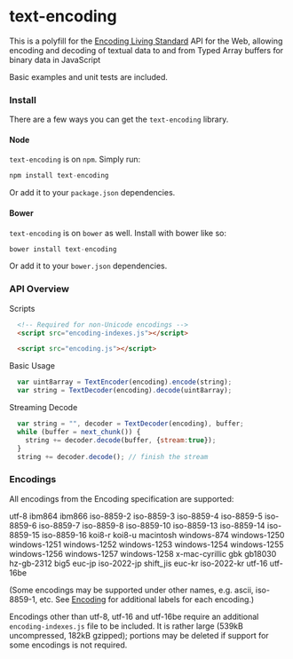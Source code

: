 text-encoding
==============

This is a polyfill for the [Encoding Living Standard](http://encoding.spec.whatwg.org/)
API for the Web, allowing encoding and decoding of textual data to and from Typed Array
buffers for binary data in JavaScript

Basic examples and unit tests are included.

### Install ###

There are a few ways you can get the `text-encoding` library.

#### Node ####

`text-encoding` is on `npm`. Simply run:

```js
npm install text-encoding
```

Or add it to your `package.json` dependencies.

#### Bower ####

`text-encoding` is on `bower` as well. Install with bower like so:

```js
bower install text-encoding
```

Or add it to your `bower.json` dependencies.

### API Overview ###

Scripts
```html
  <!-- Required for non-Unicode encodings -->
  <script src="encoding-indexes.js"></script>

  <script src="encoding.js"></script>
```

Basic Usage

```js
  var uint8array = TextEncoder(encoding).encode(string);
  var string = TextDecoder(encoding).decode(uint8array);
```

Streaming Decode

```js
  var string = "", decoder = TextDecoder(encoding), buffer;
  while (buffer = next_chunk()) { 
    string += decoder.decode(buffer, {stream:true});
  }
  string += decoder.decode(); // finish the stream
```

### Encodings ###

All encodings from the Encoding specification are supported:

utf-8 ibm864 ibm866 iso-8859-2 iso-8859-3 iso-8859-4 iso-8859-5 iso-8859-6 
iso-8859-7 iso-8859-8 iso-8859-10 iso-8859-13 iso-8859-14 iso-8859-15 iso-8859-16 
koi8-r koi8-u macintosh windows-874 windows-1250 windows-1251 windows-1252 
windows-1253 windows-1254 windows-1255 windows-1256 windows-1257 windows-1258 
x-mac-cyrillic gbk gb18030 hz-gb-2312 big5 euc-jp iso-2022-jp shift_jis euc-kr 
iso-2022-kr utf-16 utf-16be

(Some encodings may be supported under other names, e.g. ascii, iso-8859-1, etc.
See [Encoding](http://encoding.spec.whatwg.org/) for additional labels for each encoding.)

Encodings other than utf-8, utf-16 and utf-16be require an additional 
`encoding-indexes.js` file to be included. It is rather large 
(539kB uncompressed, 182kB gzipped); portions may be deleted if 
support for some encodings is not required.
